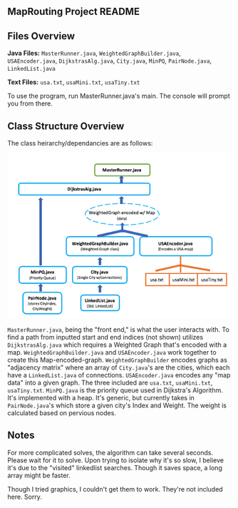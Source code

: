 ## MapRouting Project README

## Files Overview

**Java Files:** `MasterRunner.java`, `WeightedGraphBuilder.java`, `USAEncoder.java`, `DijkstrasAlg.java`, `City.java`, `MinPQ`, `PairNode.java`, `LinkedList.java`

**Text Files:** `usa.txt`, `usaMini.txt`, `usaTiny.txt`

To use the program, run MasterRunner.java's main. The console will prompt you from there.


## Class Structure Overview
The class heirarchy/dependancies are as follows:

![](DijkstrasClasses.png)

`MasterRunner.java`, being the "front end," is what the user interacts with. To find a path from inputted start and end indices (not shown) utilizes  `DijkstrasAlg.java` which requires a Weighted Graph that's encoded with a map. `WeightedGraphBuilder.java` and `USAEncoder.java` work together to create this Map-encoded-graph. 
`WeightedGraphBuilder` encodes graphs as "adjacency matrix" where an array of `City.java`'s are the cities, which each have a `LinkedList.java` of connections.
`USAEncoder.java` encodes any "map data" into a given graph. The three included are `usa.txt`, `usaMini.txt`, `usaTiny.txt`.
`MinPQ.java` is the priority queue used in Dijkstra's Algorithm. It's implemented with a heap. It's generic, but currently takes in `PairNode.java`'s which store a given city's Index and Weight. The weight is calculated based on pervious nodes.


## Notes
For more complicated solves, the algorithm can take several seconds. Please wait for it to solve. Upon trying to isolate why it's so slow, I believe it's due to the "visited" linkedlist searches. Though it saves space, a long array might be faster.

Though I tried graphics, I couldn't get them to work. They're not included here. Sorry.
